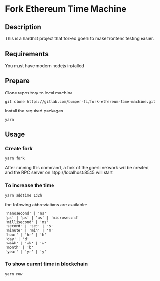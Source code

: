 # Fork Ethereum Time Machine

## Description

This is a hardhat project that forked goerli to make frontend testing easier.

## Requirements

You must have modern nodejs installed

## Prepare

Clone repository to local machine
```
git clone https://gitlab.com/bumper-fi/fork-ethereum-time-machine.git
```
Install the required packages
```
yarn
```

## Usage

### Create fork
```
yarn fork
```
After running this command, a fork of the goerli network will be created, and the RPC server on htpp://localhost:8545 will start

### To increase the time
```
yarn addtime 1d2h
```
the following abbreviations are available:
```
'nanosecond' | 'ns'
'µs' | 'μs' | 'us' | 'microsecond'
'millisecond' | 'ms'
'second' | 'sec' | 's'
'minute' | 'min' | 'm'
'hour' | 'hr' | 'h'
'day' | 'd'
'week' | 'wk' | 'w'
'month' | 'b'
'year' | 'yr' | 'y'
```

### To show curent time in blockchain
```
yarn now
```

